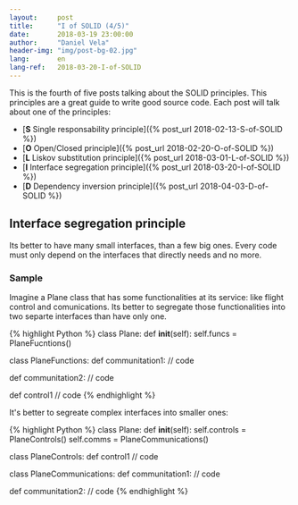 ```yaml
---
layout:     post
title:      "I of SOLID (4/5)"
date:       2018-03-19 23:00:00
author:     "Daniel Vela"
header-img: "img/post-bg-02.jpg"
lang:       en
lang-ref:   2018-03-20-I-of-SOLID
---
```


This is the fourth of five posts talking about the SOLID principles. This principles are a great guide to write good source code. Each post will talk about one of the principles:

* [**S** Single responsability principle]({% post_url 2018-02-13-S-of-SOLID %})
* [**O** Open/Closed principle]({% post_url 2018-02-20-O-of-SOLID %})
* [**L** Liskov substitution principle]({% post_url 2018-03-01-L-of-SOLID %})
* [**I** Interface segregation principle]({% post_url 2018-03-20-I-of-SOLID %})
* [**D** Dependency inversion principle]({% post_url 2018-04-03-D-of-SOLID %})

## Interface segregation principle

Its better to have many small interfaces, than a few big ones. Every code must only depend on the interfaces that directly needs and no more.

### Sample

Imagine a Plane class that has some functionalities at its service: like flight control and comunications. Its better to segregate those functionalities into two separte interfaces than have only one.

{% highlight Python %}
class Plane:
  def __init__(self):
    self.funcs = PlaneFucntions()

class PlaneFunctions:
  def communitation1:
   // code

  def communitation2:
    // code

  def control1
    // code
{% endhighlight %}

It's better to segreate complex interfaces into smaller ones:

{% highlight Python %}
class Plane:
  def __init__(self):
    self.controls = PlaneControls()
    self.comms = PlaneCommunications()

class PlaneControls:
  def control1
    // code

class PlaneCommunications:
  def communitation1:
   // code

  def communitation2:
    // code
{% endhighlight %}